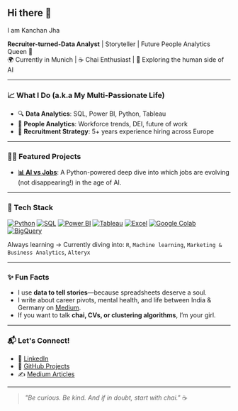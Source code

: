 ## Hi there 👋

I am Kanchan Jha

**Recruiter-turned-Data Analyst** | Storyteller | Future People Analytics Queen 👑  
🌍 Currently in Munich | ☕ Chai Enthusiast | 🤖 Exploring the human side of AI  

---

### 📈 What I Do (a.k.a My Multi-Passionate Life)

- 🔍 **Data Analytics**: SQL, Power BI, Python, Tableau  
- 🧠 **People Analytics**: Workforce trends, DEI, future of work  
- 💬 **Recruitment Strategy**: 5+ years experience hiring across Europe  
  

---

### 👩‍💻 Featured Projects

- [**📊 AI vs Jobs**](https://github.com/Kanchan123-byte/ai-vs-jobs): A Python-powered deep dive into which jobs are evolving (not disappearing!) in the age of AI.

---

### 🧪 Tech Stack

[![Python](https://img.shields.io/badge/-Python-3776AB?style=for-the-badge&logo=python&logoColor=white)](https://www.python.org/)
[![SQL](https://img.shields.io/badge/-SQL-003B57?style=for-the-badge&logo=postgresql&logoColor=white)](https://www.postgresql.org/)
[![Power BI](https://img.shields.io/badge/-Power%20BI-F2C811?style=for-the-badge&logo=powerbi&logoColor=black)](https://powerbi.microsoft.com/)
[![Tableau](https://img.shields.io/badge/-Tableau-E97627?style=for-the-badge&logo=tableau&logoColor=white)](https://www.tableau.com/)
[![Excel](https://img.shields.io/badge/-Excel-217346?style=for-the-badge&logo=microsoft-excel&logoColor=white)](https://www.microsoft.com/en/microsoft-365/excel)
[![Google Colab](https://img.shields.io/badge/-Colab-F9AB00?style=for-the-badge&logo=google-colab&logoColor=black)](https://colab.research.google.com/)
[![BigQuery](https://img.shields.io/badge/-BigQuery-4285F4?style=for-the-badge&logo=googlecloud&logoColor=white)](https://cloud.google.com/bigquery)

Always learning → Currently diving into: `R`, `Machine learning`, `Marketing & Business Analytics`, `Alteryx`

---

### ✨ Fun Facts

- I use **data to tell stories**—because spreadsheets deserve a soul.
- I write about career pivots, mental health, and life between India & Germany on [Medium](https://medium.com/@kanchanjh96).
- If you want to talk **chai, CVs, or clustering algorithms**, I’m your girl.

---

### 📬 Let's Connect!

- 💼 [LinkedIn](https://www.linkedin.com/in/kanchanjha30/)
- 🐍 [GitHub Projects](https://github.com/Kanchan123-byte)
- ✍️ [Medium Articles](https://medium.com/@kanchanjh96)

---

> _"Be curious. Be kind. And if in doubt, start with chai."_ ☕
